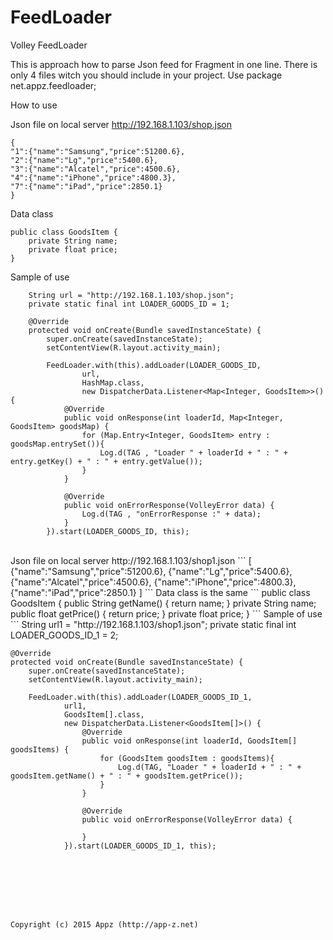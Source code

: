 # FeedLoader
Volley FeedLoader

This is approach how to parse Json feed for Fragment in one line. There is only 4 files witch you should include in your project. Use package net.appz.feedloader;

How to use<br>

Json file on local server http://192.168.1.103/shop.json
```
{
"1":{"name":"Samsung","price":51200.6},
"2":{"name":"Lg","price":5400.6},
"3":{"name":"Alcatel","price":4500.6},
"4":{"name":"iPhone","price":4800.3},
"7":{"name":"iPad","price":2850.1}
}
```
Data class
```
public class GoodsItem {
    private String name;
    private float price;
}
```
Sample of use
```
    String url = "http://192.168.1.103/shop.json";
    private static final int LOADER_GOODS_ID = 1;

    @Override
    protected void onCreate(Bundle savedInstanceState) {
        super.onCreate(savedInstanceState);
        setContentView(R.layout.activity_main);

        FeedLoader.with(this).addLoader(LOADER_GOODS_ID,
                url,
                HashMap.class,
                new DispatcherData.Listener<Map<Integer, GoodsItem>>() {
            @Override
            public void onResponse(int loaderId, Map<Integer, GoodsItem> goodsMap) {
                for (Map.Entry<Integer, GoodsItem> entry : goodsMap.entrySet()){
                    Log.d(TAG , "Loader " + loaderId + " : " + entry.getKey() + " : " + entry.getValue());
                }
            }

            @Override
            public void onErrorResponse(VolleyError data) {
                Log.d(TAG , "onErrorResponse :" + data);
            }
        }).start(LOADER_GOODS_ID, this);
```
<br>
Json file on local server http://192.168.1.103/shop1.json
```
[
{"name":"Samsung","price":51200.6},
{"name":"Lg","price":5400.6},
{"name":"Alcatel","price":4500.6},
{"name":"iPhone","price":4800.3},
{"name":"iPad","price":2850.1}
]
```
Data class is the same
```
public class GoodsItem {
    public String getName() {
        return name;
    }
    private String name;
    public float getPrice() {
        return price;
    }
    private float price;
}
```
Sample of use
```
    String url1 = "http://192.168.1.103/shop1.json";
    private static final int LOADER_GOODS_ID_1 = 2;

    @Override
    protected void onCreate(Bundle savedInstanceState) {
        super.onCreate(savedInstanceState);
        setContentView(R.layout.activity_main);

        FeedLoader.with(this).addLoader(LOADER_GOODS_ID_1,
                url1,
                GoodsItem[].class,
                new DispatcherData.Listener<GoodsItem[]>() {
                    @Override
                    public void onResponse(int loaderId, GoodsItem[] goodsItems) {
                        for (GoodsItem goodsItem : goodsItems){
                            Log.d(TAG, "Loader " + loaderId + " : " + goodsItem.getName() + " : " + goodsItem.getPrice());
                        }
                    }

                    @Override
                    public void onErrorResponse(VolleyError data) {

                    }
                }).start(LOADER_GOODS_ID_1, this);

```







Copyright (c) 2015 Appz (http://app-z.net)
